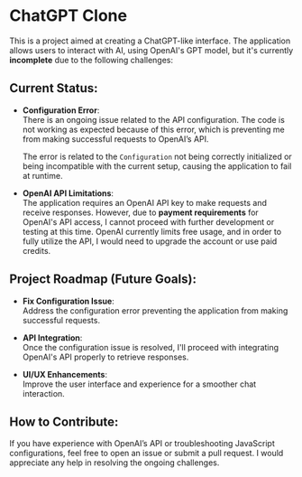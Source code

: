 # ChatGPT Clone

This is a project aimed at creating a ChatGPT-like interface. The application allows users to interact with AI, using OpenAI's GPT model, but it's currently **incomplete** due to the following challenges:

## Current Status:

- **Configuration Error**:  
  There is an ongoing issue related to the API configuration. The code is not working as expected because of this error, which is preventing me from making successful requests to OpenAI’s API.
  
  The error is related to the `Configuration` not being correctly initialized or being incompatible with the current setup, causing the application to fail at runtime.

- **OpenAI API Limitations**:  
  The application requires an OpenAI API key to make requests and receive responses. However, due to **payment requirements** for OpenAI's API access, I cannot proceed with further development or testing at this time. OpenAI currently limits free usage, and in order to fully utilize the API, I would need to upgrade the account or use paid credits.

## Project Roadmap (Future Goals):

- **Fix Configuration Issue**:  
  Address the configuration error preventing the application from making successful requests.

- **API Integration**:  
  Once the configuration issue is resolved, I'll proceed with integrating OpenAI's API properly to retrieve responses.

- **UI/UX Enhancements**:  
  Improve the user interface and experience for a smoother chat interaction.

## How to Contribute:

If you have experience with OpenAI’s API or troubleshooting JavaScript configurations, feel free to open an issue or submit a pull request. I would appreciate any help in resolving the ongoing challenges.

